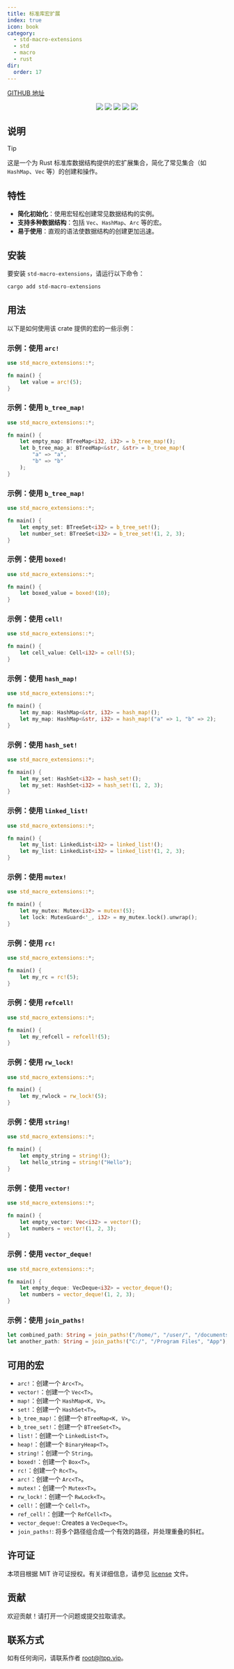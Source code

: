 ```yaml
---
title: 标准库宏扩展
index: true
icon: book
category:
  - std-macro-extensions
  - std
  - macro
  - rust
dir:
  order: 17
---
```


<Share colorful />

[GITHUB 地址](https://github.com/eastspire/std-macro-extensions)

<center>

[![](https://img.shields.io/crates/v/std-macro-extensions.svg)](https://crates.io/crates/std-macro-extensions)
[![](https://img.shields.io/crates/d/std-macro-extensions.svg)](https://img.shields.io/crates/d/std-macro-extensions.svg)
[![](https://docs.rs/std-macro-extensions/badge.svg)](https://docs.rs/std-macro-extensions)
[![](https://github.com/eastspire/std-macro-extensions/workflows/Rust/badge.svg)](https://github.com/eastspire/std-macro-extensions/actions?query=workflow:Rust)
[![](https://img.shields.io/crates/l/std-macro-extensions.svg)](./license)

</center>

## 说明

> [!tip]
> 这是一个为 Rust 标准库数据结构提供的宏扩展集合，简化了常见集合（如 `HashMap`、`Vec` 等）的创建和操作。

## 特性

- **简化初始化**：使用宏轻松创建常见数据结构的实例。
- **支持多种数据结构**：包括 `Vec`、`HashMap`、`Arc` 等的宏。
- **易于使用**：直观的语法使数据结构的创建更加迅速。

## 安装

要安装 `std-macro-extensions`，请运行以下命令：

```sh
cargo add std-macro-extensions
```

## 用法

以下是如何使用该 crate 提供的宏的一些示例：

### 示例：使用 `arc!`

```rust
use std_macro_extensions::*;

fn main() {
    let value = arc!(5);
}
```

### 示例：使用 `b_tree_map!`

```rust
use std_macro_extensions::*;

fn main() {
    let empty_map: BTreeMap<i32, i32> = b_tree_map!();
    let b_tree_map_a: BTreeMap<&str, &str> = b_tree_map!(
        "a" => "a",
        "b" => "b"
    );
}
```

### 示例：使用 `b_tree_map!`

```rust
use std_macro_extensions::*;

fn main() {
    let empty_set: BTreeSet<i32> = b_tree_set!();
    let number_set: BTreeSet<i32> = b_tree_set!(1, 2, 3);
}
```

### 示例：使用 `boxed!`

```rust
use std_macro_extensions::*;

fn main() {
    let boxed_value = boxed!(10);
}
```

### 示例：使用 `cell!`

```rust
use std_macro_extensions::*;

fn main() {
    let cell_value: Cell<i32> = cell!(5);
}
```

### 示例：使用 `hash_map!`

```rust
use std_macro_extensions::*;

fn main() {
    let my_map: HashMap<&str, i32> = hash_map!();
    let my_map: HashMap<&str, i32> = hash_map!("a" => 1, "b" => 2);
}
```

### 示例：使用 `hash_set!`

```rust
use std_macro_extensions::*;

fn main() {
    let my_set: HashSet<i32> = hash_set!();
    let my_set: HashSet<i32> = hash_set!(1, 2, 3);
}
```

### 示例：使用 `linked_list!`

```rust
use std_macro_extensions::*;

fn main() {
    let my_list: LinkedList<i32> = linked_list!();
    let my_list: LinkedList<i32> = linked_list!(1, 2, 3);
}
```

### 示例：使用 `mutex!`

```rust
use std_macro_extensions::*;

fn main() {
    let my_mutex: Mutex<i32> = mutex!(5);
    let lock: MutexGuard<'_, i32> = my_mutex.lock().unwrap();
}
```

### 示例：使用 `rc!`

```rust
use std_macro_extensions::*;

fn main() {
    let my_rc = rc!(5);
}
```

### 示例：使用 `refcell!`

```rust
use std_macro_extensions::*;

fn main() {
    let my_refcell = refcell!(5);
}
```

### 示例：使用 `rw_lock!`

```rust
use std_macro_extensions::*;

fn main() {
    let my_rwlock = rw_lock!(5);
}
```

### 示例：使用 `string!`

```rust
use std_macro_extensions::*;

fn main() {
    let empty_string = string!();
    let hello_string = string!("Hello");
}
```

### 示例：使用 `vector!`

```rust
use std_macro_extensions::*;

fn main() {
    let empty_vector: Vec<i32> = vector!();
    let numbers = vector!(1, 2, 3);
}
```

### 示例：使用 `vector_deque!`

```rust
use std_macro_extensions::*;

fn main() {
    let empty_deque: VecDeque<i32> = vector_deque!();
    let numbers = vector_deque!(1, 2, 3);
}
```

### 示例：使用 `join_paths!`

```rust
let combined_path: String = join_paths!("/home/", "/user/", "/documents", "file.txt");
let another_path: String = join_paths!("C:/", "/Program Files", "App");
```

## 可用的宏

- `arc!`：创建一个 `Arc<T>`。
- `vector!`：创建一个 `Vec<T>`。
- `map!`：创建一个 `HashMap<K, V>`。
- `set!`：创建一个 `HashSet<T>`。
- `b_tree_map!`：创建一个 `BTreeMap<K, V>`。
- `b_tree_set!`：创建一个 `BTreeSet<T>`。
- `list!`：创建一个 `LinkedList<T>`。
- `heap!`：创建一个 `BinaryHeap<T>`。
- `string!`：创建一个 `String`。
- `boxed!`：创建一个 `Box<T>`。
- `rc!`：创建一个 `Rc<T>`。
- `arc!`：创建一个 `Arc<T>`。
- `mutex!`：创建一个 `Mutex<T>`。
- `rw_lock!`：创建一个 `RwLock<T>`。
- `cell!`：创建一个 `Cell<T>`。
- `ref_cell!`：创建一个 `RefCell<T>`。
- `vector_deque!`: Creates a `VecDeque<T>`。
- `join_paths!`: 将多个路径组合成一个有效的路径，并处理重叠的斜杠。

## 许可证

本项目根据 MIT 许可证授权。有关详细信息，请参见 [license](license) 文件。

## 贡献

欢迎贡献！请打开一个问题或提交拉取请求。

## 联系方式

如有任何询问，请联系作者 [root@ltpp.vip](mailto:root@ltpp.vip)。

<Bottom />
